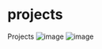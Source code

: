 # projects
Projects
![image](https://user-images.githubusercontent.com/61316762/177284200-b84ae7a2-eb27-41e0-b0bb-8ffba8a0e484.png)
![image](https://user-images.githubusercontent.com/61316762/177284252-29c58b4c-8a0a-4087-b957-0cb807a5738c.png)
